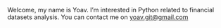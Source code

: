 Welcome, my name is Yoav. I’m interested in Python related to financial datasets analysis. You can contact me on yoav.git@gmail.com

<!---
gityoav/gityoav is a ✨ special ✨ repository because its `README.md` (this file) appears on your GitHub profile.
You can click the Preview link to take a look at your changes.
--->
